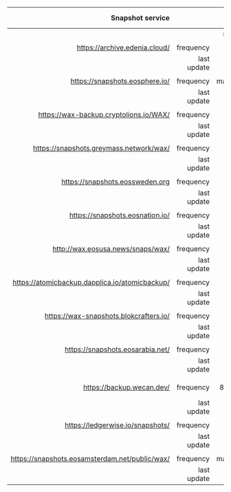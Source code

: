 |Snapshot service                              |                    |Atomic              |                    |WAX snapshots       |                    |WAX blocks          |                    |WAX history         |                    |Hyperion snap       |                    |
|---------------------------------------------:|-------------------:|-------------------:|-------------------:|-------------------:|-------------------:|-------------------:|-------------------:|-------------------:|-------------------:|-------------------:|-------------------:|
|                                              |                    |             mainnet|             testnet|             mainnet|             testnet|             mainnet|             testnet|             mainnet|             testnet|             mainnet|             testnet|
|                                              |                    |                    |                    |                    |                    |                    |                    |                    |                    |                    |                    |
|                 https://archive.edenia.cloud/|           frequency|                   -|                   -|                   -|                   -|                   -|                   -|                   -|                   -|                   -|                   -|
|                                              |         last update|                   -|                   -|                   -|                   -|          2021-08-05|          2021-10-04|                   -|                   -|                   -|                   -|
|                                              |                    |                    |                    |                    |                    |                    |                    |                    |                    |                    |                    |
|               https://snapshots.eosphere.io/ |           frequency|           manual(?)|                   -|               daily|                   -|           manual(?)|                   -|                   -|                   -|           manual(?)|           manual(?)|
|                                              |         last update|          2022-05-09|                   -|          2022-08-30|                   -|          2022-01-30|                   -|                   -|                   -|          2022-05-27|          2022-05-18|
|                                              |                    |                    |                    |                    |                    |                    |                    |                    |                    |                    |                    |
|        https://wax-backup.cryptolions.io/WAX/|           frequency|                   -|                   -|            8-hourly|manual(?)/monthly(?)|manual(?)/monthly(?)|manual(?)/monthly(?)|manual(?)/monthly(?)|manual(?)/monthly(?)|                   -|                   -|
|                                              |         last update|                   -|                   -|          2022-05-29|          2022-05-18|          2022-05-29|          2022-05-18|          2022-05-30|          2022-05-18|                   -|                   -|
|                                              |                    |                    |                    |                    |                    |                    |                    |                    |                    |                    |                    |
|       https://snapshots.greymass.network/wax/|           frequency|                   -|                   -|              hourly|                   -|                   -|                   -|                   -|                   -|                   -|                   -|
|                                              |         last update|                   -|                   -|          2022-05-30|                   -|                   -|                   -|                   -|                   -|                   -|                   -|
|                                              |                    |                    |                    |                    |                    |                    |                    |                    |                    |                    |                    |
|               https://snapshots.eossweden.org|           frequency|                   -|                   -|           12-hourly|           12-hourly|           manual(?)|           manual(?)|                   -|                   -|                   -|                   -|
|                                              |         last update|                   -|                   -|          2022-05-30|          2022-05-30|          2022-05-12|          2022-05-09|                   -|                   -|                   -|                   -|
|                                              |                    |                    |                    |                    |                    |                    |                    |                    |                    |                    |                    |
|               https://snapshots.eosnation.io/|           frequency|                   -|                   -|            3-hourly|            3-hourly|                   -|                   -|                   -|                   -|                   -|                   -|
|                                              |         last update|                   -|                   -|          2022-05-30|          2022-05-30|                   -|                   -|                   -|                   -|                   -|                   -|
|                                              |                    |                    |                    |                    |                    |                    |                    |                    |                    |                    |                    |
|             http://wax.eosusa.news/snaps/wax/|           frequency|                   -|                   -|              hourly|                   -|                   -|                   -|                   -|                   -|                   -|                   -|
|                                              |         last update|                   -|                   -|          2022-05-30|                   -|                   -|                   -|                   -|                   -|                   -|                   -|
|                                              |                    |                    |                    |                    |                    |                    |                    |                    |                    |                    |                    |
|https://atomicbackup.dapplica.io/atomicbackup/|           frequency|               daily|                   -|                   -|                   -|                   -|                   -|                   -|                   -|                   -|                   -|
|                                              |         last update|          2022-05-31|                   -|                   -|                   -|                   -|                   -|                   -|                   -|                   -|                   -|
|                                              |                    |                    |                    |                    |                    |                    |                    |                    |                    |                    |                    |
|        https://wax-snapshots.blokcrafters.io/|           frequency|                   -|                   -|              hourly|                   -|                   -|                   -|                   -|                   -|                   -|                   -|
|                                              |         last update|                   -|                   -|          2022-05-30|                   -|                   -|                   -|                   -|                   -|                   -|                   -|
|                                              |                    |                    |                    |                    |                    |                    |                    |                    |                    |                    |                    |
|              https://snapshots.eosarabia.net/|           frequency|                   -|                   -|                   -|                   -|                   -|                   -|                   -|                   -|                   -|                   -|
|                                              |         last update|                   -|                   -|          2022-01-27|          2022-03-26|                   -|                   -|                   -|                   -|                   -|                   -|
|                                              |                    |                    |                    |                    |                    |                    |                    |                    |                    |                    |                    |
|                    https://backup.wecan.dev/ |           frequency|            8-hourly|            8-hourly|            2-hourly|              hourly|            2-hourly|              hourly|            2-hourly|              hourly|                   -|                   -|
|                                              |         last update|          2022-05-31|          2022-05-31|          2022-05-31|          2022-05-31|          2022-05-31|          2022-05-31|          2022-05-31|          2022-05-31|                   -|                   -|
|                                              |                    |                    |                    |                    |                    |                    |                    |                    |                    |                    |                    |
|              https://ledgerwise.io/snapshots/|           frequency|                   -|                   -|                   -|                   -|                   -|                   -|                   -|                   -|           manual(?)|                   -|
|                                              |         last update|                   -|                   -|                   -|                   -|                   -|                   -|                   -|                   -|          2022-05-10|                   -|
|                                              |                    |                    |                    |                    |                    |                    |                    |                    |                    |                    |                    |
|https://snapshots.eosamsterdam.net/public/wax/|           frequency|           manual(?)|                   -|                   -|                   -|                   -|                   -|                   -|                   -|                   -|                   -|
|                                              |         last update|          2022-02-17|                   -|          2021-09-26|          2022-03-30|          2021-09-26|                   -|          2021-09-26|                   -|                   -|                   -|
